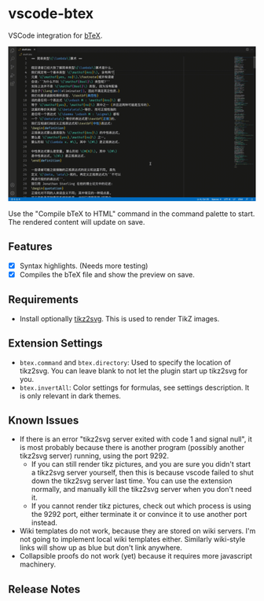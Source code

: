 # vscode-btex

VSCode integration for [bTeX](https://github.com/banana-space/btex).

![Demo](demo/demo.gif)

Use the "Compile bTeX to HTML" command in the command palette to start. The
rendered content will update on save.

## Features

- [X] Syntax highlights. (Needs more testing)
- [X] Compiles the bTeX file and show the preview on save.

## Requirements

- Install optionally [tikz2svg](https://github.com/banana-space/tikz2svg). This is used to render TikZ images.

## Extension Settings

- `btex.command` and `btex.directory`: Used to specify the location of tikz2svg. You can leave blank to not let the plugin start up tikz2svg for you.
- `btex.invertAll`: Color settings for formulas, see settings description. It is only relevant in dark themes.

## Known Issues

- If there is an error "tikz2svg server exited with code 1 and signal null", it is most probably because there is another program (possibly another tikz2svg server) running, using the port 9292.
  - If you can still render tikz pictures, and you are sure you didn't start a tikz2svg server yourself, then this is because vscode failed to shut down the tikz2svg server last time. You can use the extension normally, and manually kill the tikz2svg server when you don't need it.
  - If you cannot render tikz pictures, check out which process is using the 9292 port, either terminate it or convince it to use another port instead.
- Wiki templates do not work, because they are stored on wiki servers. I'm not going to implement local wiki templates either. Similarly wiki-style links will show up as blue but don't link anywhere.
- Collapsible proofs do not work (yet) because it requires more javascript machinery.

## Release Notes
